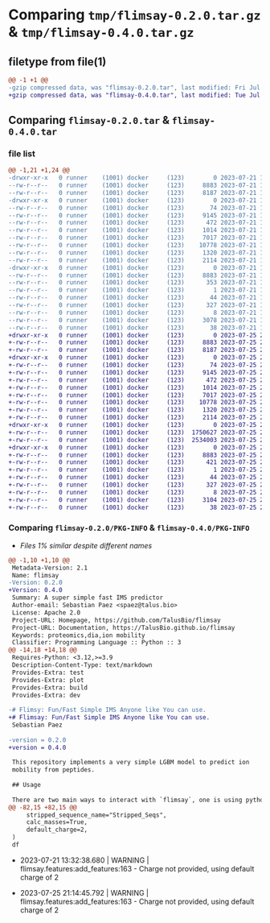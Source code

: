 # Comparing `tmp/flimsay-0.2.0.tar.gz` & `tmp/flimsay-0.4.0.tar.gz`

## filetype from file(1)

```diff
@@ -1 +1 @@
-gzip compressed data, was "flimsay-0.2.0.tar", last modified: Fri Jul 21 13:36:28 2023, max compression
+gzip compressed data, was "flimsay-0.4.0.tar", last modified: Tue Jul 25 21:18:15 2023, max compression
```

## Comparing `flimsay-0.2.0.tar` & `flimsay-0.4.0.tar`

### file list

```diff
@@ -1,21 +1,24 @@
-drwxr-xr-x   0 runner    (1001) docker     (123)        0 2023-07-21 13:36:28.176071 flimsay-0.2.0/
--rw-r--r--   0 runner    (1001) docker     (123)     8883 2023-07-21 13:36:28.176071 flimsay-0.2.0/PKG-INFO
--rw-r--r--   0 runner    (1001) docker     (123)     8187 2023-07-21 13:36:19.000000 flimsay-0.2.0/README.md
-drwxr-xr-x   0 runner    (1001) docker     (123)        0 2023-07-21 13:36:28.172071 flimsay-0.2.0/flimsay/
--rw-r--r--   0 runner    (1001) docker     (123)       74 2023-07-21 13:31:28.000000 flimsay-0.2.0/flimsay/__init__.py
--rw-r--r--   0 runner    (1001) docker     (123)     9145 2023-07-21 13:31:28.000000 flimsay-0.2.0/flimsay/blib.py
--rw-r--r--   0 runner    (1001) docker     (123)      472 2023-07-21 13:31:28.000000 flimsay-0.2.0/flimsay/cli.py
--rw-r--r--   0 runner    (1001) docker     (123)     1014 2023-07-21 13:31:28.000000 flimsay-0.2.0/flimsay/constants.py
--rw-r--r--   0 runner    (1001) docker     (123)     7017 2023-07-21 13:31:28.000000 flimsay-0.2.0/flimsay/data.py
--rw-r--r--   0 runner    (1001) docker     (123)    10778 2023-07-21 13:31:28.000000 flimsay-0.2.0/flimsay/features.py
--rw-r--r--   0 runner    (1001) docker     (123)     1320 2023-07-21 13:31:28.000000 flimsay-0.2.0/flimsay/mass.py
--rw-r--r--   0 runner    (1001) docker     (123)     2114 2023-07-21 13:31:28.000000 flimsay-0.2.0/flimsay/model.py
-drwxr-xr-x   0 runner    (1001) docker     (123)        0 2023-07-21 13:36:28.176071 flimsay-0.2.0/flimsay.egg-info/
--rw-r--r--   0 runner    (1001) docker     (123)     8883 2023-07-21 13:36:28.000000 flimsay-0.2.0/flimsay.egg-info/PKG-INFO
--rw-r--r--   0 runner    (1001) docker     (123)      353 2023-07-21 13:36:28.000000 flimsay-0.2.0/flimsay.egg-info/SOURCES.txt
--rw-r--r--   0 runner    (1001) docker     (123)        1 2023-07-21 13:36:28.000000 flimsay-0.2.0/flimsay.egg-info/dependency_links.txt
--rw-r--r--   0 runner    (1001) docker     (123)       44 2023-07-21 13:36:28.000000 flimsay-0.2.0/flimsay.egg-info/entry_points.txt
--rw-r--r--   0 runner    (1001) docker     (123)      327 2023-07-21 13:36:28.000000 flimsay-0.2.0/flimsay.egg-info/requires.txt
--rw-r--r--   0 runner    (1001) docker     (123)        8 2023-07-21 13:36:28.000000 flimsay-0.2.0/flimsay.egg-info/top_level.txt
--rw-r--r--   0 runner    (1001) docker     (123)     3078 2023-07-21 13:31:28.000000 flimsay-0.2.0/pyproject.toml
--rw-r--r--   0 runner    (1001) docker     (123)       38 2023-07-21 13:36:28.176071 flimsay-0.2.0/setup.cfg
+drwxr-xr-x   0 runner    (1001) docker     (123)        0 2023-07-25 21:18:15.179916 flimsay-0.4.0/
+-rw-r--r--   0 runner    (1001) docker     (123)     8883 2023-07-25 21:18:15.179916 flimsay-0.4.0/PKG-INFO
+-rw-r--r--   0 runner    (1001) docker     (123)     8187 2023-07-25 21:18:08.000000 flimsay-0.4.0/README.md
+drwxr-xr-x   0 runner    (1001) docker     (123)        0 2023-07-25 21:18:15.175917 flimsay-0.4.0/flimsay/
+-rw-r--r--   0 runner    (1001) docker     (123)       74 2023-07-25 21:13:56.000000 flimsay-0.4.0/flimsay/__init__.py
+-rw-r--r--   0 runner    (1001) docker     (123)     9145 2023-07-25 21:13:56.000000 flimsay-0.4.0/flimsay/blib.py
+-rw-r--r--   0 runner    (1001) docker     (123)      472 2023-07-25 21:13:56.000000 flimsay-0.4.0/flimsay/cli.py
+-rw-r--r--   0 runner    (1001) docker     (123)     1014 2023-07-25 21:13:56.000000 flimsay-0.4.0/flimsay/constants.py
+-rw-r--r--   0 runner    (1001) docker     (123)     7017 2023-07-25 21:13:56.000000 flimsay-0.4.0/flimsay/data.py
+-rw-r--r--   0 runner    (1001) docker     (123)    10778 2023-07-25 21:13:56.000000 flimsay-0.4.0/flimsay/features.py
+-rw-r--r--   0 runner    (1001) docker     (123)     1320 2023-07-25 21:13:56.000000 flimsay-0.4.0/flimsay/mass.py
+-rw-r--r--   0 runner    (1001) docker     (123)     2114 2023-07-25 21:13:56.000000 flimsay-0.4.0/flimsay/model.py
+drwxr-xr-x   0 runner    (1001) docker     (123)        0 2023-07-25 21:18:15.179916 flimsay-0.4.0/flimsay/weights/
+-rw-r--r--   0 runner    (1001) docker     (123)  1750627 2023-07-25 21:13:56.000000 flimsay-0.4.0/flimsay/weights/ccs_model.txt
+-rw-r--r--   0 runner    (1001) docker     (123)  2534003 2023-07-25 21:13:56.000000 flimsay-0.4.0/flimsay/weights/one_over_k0_model.txt
+drwxr-xr-x   0 runner    (1001) docker     (123)        0 2023-07-25 21:18:15.175917 flimsay-0.4.0/flimsay.egg-info/
+-rw-r--r--   0 runner    (1001) docker     (123)     8883 2023-07-25 21:18:15.000000 flimsay-0.4.0/flimsay.egg-info/PKG-INFO
+-rw-r--r--   0 runner    (1001) docker     (123)      421 2023-07-25 21:18:15.000000 flimsay-0.4.0/flimsay.egg-info/SOURCES.txt
+-rw-r--r--   0 runner    (1001) docker     (123)        1 2023-07-25 21:18:15.000000 flimsay-0.4.0/flimsay.egg-info/dependency_links.txt
+-rw-r--r--   0 runner    (1001) docker     (123)       44 2023-07-25 21:18:15.000000 flimsay-0.4.0/flimsay.egg-info/entry_points.txt
+-rw-r--r--   0 runner    (1001) docker     (123)      327 2023-07-25 21:18:15.000000 flimsay-0.4.0/flimsay.egg-info/requires.txt
+-rw-r--r--   0 runner    (1001) docker     (123)        8 2023-07-25 21:18:15.000000 flimsay-0.4.0/flimsay.egg-info/top_level.txt
+-rw-r--r--   0 runner    (1001) docker     (123)     3104 2023-07-25 21:13:56.000000 flimsay-0.4.0/pyproject.toml
+-rw-r--r--   0 runner    (1001) docker     (123)       38 2023-07-25 21:18:15.179916 flimsay-0.4.0/setup.cfg
```

### Comparing `flimsay-0.2.0/PKG-INFO` & `flimsay-0.4.0/PKG-INFO`

 * *Files 1% similar despite different names*

```diff
@@ -1,10 +1,10 @@
 Metadata-Version: 2.1
 Name: flimsay
-Version: 0.2.0
+Version: 0.4.0
 Summary: A super simple fast IMS predictor
 Author-email: Sebastian Paez <spaez@talus.bio>
 License: Apache 2.0
 Project-URL: Homepage, https://github.com/TalusBio/flimsay
 Project-URL: Documentation, https://TalusBio.github.io/flimsay
 Keywords: proteomics,dia,ion mobility
 Classifier: Programming Language :: Python :: 3
@@ -14,18 +14,18 @@
 Requires-Python: <3.12,>=3.9
 Description-Content-Type: text/markdown
 Provides-Extra: test
 Provides-Extra: plot
 Provides-Extra: build
 Provides-Extra: dev
 
-# Flimsy: Fun/Fast Simple IMS Anyone like You can use.
+# Flimsay: Fun/Fast Simple IMS Anyone like You can use.
 Sebastian Paez
 
-version = 0.2.0
+version = 0.4.0
 
 This repository implements a very simple LGBM model to predict ion
 mobility from peptides.
 
 ## Usage
 
 There are two main ways to interact with `flimsay`, one is using python
@@ -82,15 +82,15 @@
     stripped_sequence_name="Stripped_Seqs",
     calc_masses=True,
     default_charge=2,
 )
 df
 ```
 
-    2023-07-21 13:32:38.680 | WARNING  | flimsay.features:add_features:163 - Charge not provided, using default charge of 2
+    2023-07-25 21:14:45.792 | WARNING  | flimsay.features:add_features:163 - Charge not provided, using default charge of 2
 
 <div>
 <style scoped>
     .dataframe tbody tr th:only-of-type {
         vertical-align: middle;
     }
 &#10;    .dataframe tbody tr th {
@@ -132,15 +132,15 @@
 from flimsay.model import FlimsayModel
 
 model_instance = FlimsayModel()
 
 %timeit model_instance.predict_peptide("MYPEPTIDEK", charge=3)
 ```
 
-    263 µs ± 11.5 µs per loop (mean ± std. dev. of 7 runs, 1,000 loops each)
+    174 µs ± 942 ns per loop (mean ± std. dev. of 7 runs, 10,000 loops each)
 
 In my laptop that takes 133 microseconds per peptide, or roughly 7,500
 peptides per second.
 
 #### Batch Prediction
 
 ``` python
@@ -167,15 +167,15 @@
 df = add_features(df, stripped_sequence_name="Stripped_Seqs")
 
 
 # Now we get to run the prediction!
 %timeit model_instance.predict(df)
 ```
 
-    23.8 s ± 72.1 ms per loop (mean ± std. dev. of 7 runs, 1 loop each)
+    20.6 s ± 76.1 ms per loop (mean ± std. dev. of 7 runs, 1 loop each)
 
 In my system every million peptides is predicted in 8.86 seconds, that is  
 113,000 per second.
 
 ## Motivation
 
 There is a fair amount of data on CCS and ion mobility of peptides but
```

### Comparing `flimsay-0.2.0/README.md` & `flimsay-0.4.0/README.md`

 * *Files 0% similar despite different names*

```diff
@@ -1,11 +1,11 @@
-# Flimsy: Fun/Fast Simple IMS Anyone like You can use.
+# Flimsay: Fun/Fast Simple IMS Anyone like You can use.
 Sebastian Paez
 
-version = 0.2.0
+version = 0.4.0
 
 This repository implements a very simple LGBM model to predict ion
 mobility from peptides.
 
 ## Usage
 
 There are two main ways to interact with `flimsay`, one is using python
@@ -62,15 +62,15 @@
     stripped_sequence_name="Stripped_Seqs",
     calc_masses=True,
     default_charge=2,
 )
 df
 ```
 
-    2023-07-21 13:32:38.680 | WARNING  | flimsay.features:add_features:163 - Charge not provided, using default charge of 2
+    2023-07-25 21:14:45.792 | WARNING  | flimsay.features:add_features:163 - Charge not provided, using default charge of 2
 
 <div>
 <style scoped>
     .dataframe tbody tr th:only-of-type {
         vertical-align: middle;
     }
 &#10;    .dataframe tbody tr th {
@@ -112,15 +112,15 @@
 from flimsay.model import FlimsayModel
 
 model_instance = FlimsayModel()
 
 %timeit model_instance.predict_peptide("MYPEPTIDEK", charge=3)
 ```
 
-    263 µs ± 11.5 µs per loop (mean ± std. dev. of 7 runs, 1,000 loops each)
+    174 µs ± 942 ns per loop (mean ± std. dev. of 7 runs, 10,000 loops each)
 
 In my laptop that takes 133 microseconds per peptide, or roughly 7,500
 peptides per second.
 
 #### Batch Prediction
 
 ``` python
@@ -147,15 +147,15 @@
 df = add_features(df, stripped_sequence_name="Stripped_Seqs")
 
 
 # Now we get to run the prediction!
 %timeit model_instance.predict(df)
 ```
 
-    23.8 s ± 72.1 ms per loop (mean ± std. dev. of 7 runs, 1 loop each)
+    20.6 s ± 76.1 ms per loop (mean ± std. dev. of 7 runs, 1 loop each)
 
 In my system every million peptides is predicted in 8.86 seconds, that is  
 113,000 per second.
 
 ## Motivation
 
 There is a fair amount of data on CCS and ion mobility of peptides but
```

### Comparing `flimsay-0.2.0/flimsay/blib.py` & `flimsay-0.4.0/flimsay/blib.py`

 * *Files identical despite different names*

### Comparing `flimsay-0.2.0/flimsay/constants.py` & `flimsay-0.4.0/flimsay/constants.py`

 * *Files identical despite different names*

### Comparing `flimsay-0.2.0/flimsay/data.py` & `flimsay-0.4.0/flimsay/data.py`

 * *Files identical despite different names*

### Comparing `flimsay-0.2.0/flimsay/features.py` & `flimsay-0.4.0/flimsay/features.py`

 * *Files identical despite different names*

### Comparing `flimsay-0.2.0/flimsay/mass.py` & `flimsay-0.4.0/flimsay/mass.py`

 * *Files identical despite different names*

### Comparing `flimsay-0.2.0/flimsay/model.py` & `flimsay-0.4.0/flimsay/model.py`

 * *Files identical despite different names*

### Comparing `flimsay-0.2.0/flimsay.egg-info/PKG-INFO` & `flimsay-0.4.0/flimsay.egg-info/PKG-INFO`

 * *Files 1% similar despite different names*

```diff
@@ -1,10 +1,10 @@
 Metadata-Version: 2.1
 Name: flimsay
-Version: 0.2.0
+Version: 0.4.0
 Summary: A super simple fast IMS predictor
 Author-email: Sebastian Paez <spaez@talus.bio>
 License: Apache 2.0
 Project-URL: Homepage, https://github.com/TalusBio/flimsay
 Project-URL: Documentation, https://TalusBio.github.io/flimsay
 Keywords: proteomics,dia,ion mobility
 Classifier: Programming Language :: Python :: 3
@@ -14,18 +14,18 @@
 Requires-Python: <3.12,>=3.9
 Description-Content-Type: text/markdown
 Provides-Extra: test
 Provides-Extra: plot
 Provides-Extra: build
 Provides-Extra: dev
 
-# Flimsy: Fun/Fast Simple IMS Anyone like You can use.
+# Flimsay: Fun/Fast Simple IMS Anyone like You can use.
 Sebastian Paez
 
-version = 0.2.0
+version = 0.4.0
 
 This repository implements a very simple LGBM model to predict ion
 mobility from peptides.
 
 ## Usage
 
 There are two main ways to interact with `flimsay`, one is using python
@@ -82,15 +82,15 @@
     stripped_sequence_name="Stripped_Seqs",
     calc_masses=True,
     default_charge=2,
 )
 df
 ```
 
-    2023-07-21 13:32:38.680 | WARNING  | flimsay.features:add_features:163 - Charge not provided, using default charge of 2
+    2023-07-25 21:14:45.792 | WARNING  | flimsay.features:add_features:163 - Charge not provided, using default charge of 2
 
 <div>
 <style scoped>
     .dataframe tbody tr th:only-of-type {
         vertical-align: middle;
     }
 &#10;    .dataframe tbody tr th {
@@ -132,15 +132,15 @@
 from flimsay.model import FlimsayModel
 
 model_instance = FlimsayModel()
 
 %timeit model_instance.predict_peptide("MYPEPTIDEK", charge=3)
 ```
 
-    263 µs ± 11.5 µs per loop (mean ± std. dev. of 7 runs, 1,000 loops each)
+    174 µs ± 942 ns per loop (mean ± std. dev. of 7 runs, 10,000 loops each)
 
 In my laptop that takes 133 microseconds per peptide, or roughly 7,500
 peptides per second.
 
 #### Batch Prediction
 
 ``` python
@@ -167,15 +167,15 @@
 df = add_features(df, stripped_sequence_name="Stripped_Seqs")
 
 
 # Now we get to run the prediction!
 %timeit model_instance.predict(df)
 ```
 
-    23.8 s ± 72.1 ms per loop (mean ± std. dev. of 7 runs, 1 loop each)
+    20.6 s ± 76.1 ms per loop (mean ± std. dev. of 7 runs, 1 loop each)
 
 In my system every million peptides is predicted in 8.86 seconds, that is  
 113,000 per second.
 
 ## Motivation
 
 There is a fair amount of data on CCS and ion mobility of peptides but
```

### Comparing `flimsay-0.2.0/pyproject.toml` & `flimsay-0.4.0/pyproject.toml`

 * *Files 4% similar despite different names*

```diff
@@ -1,14 +1,14 @@
 [build-system]
 requires = ["setuptools", "wheel"]
 build-backend = "setuptools.build_meta"
 
 [project]
 name = "flimsay"
-version = "0.2.0"
+version = "0.4.0"
 authors = [
     {name = "Sebastian Paez", email = "spaez@talus.bio"},
 ]
 description = "A super simple fast IMS predictor"
 requires-python = ">=3.9,<3.12"
 keywords = ["proteomics", "dia", "ion mobility"]
 license = {text = "Apache 2.0"}
@@ -61,19 +61,20 @@
     "black >= 23.1.0",
     "isort >=  5.12.0",
     "pylance >= 0.3.9",
     "jupyter >= 1.0.0",
     "pip-tools >= 7.0.0"
 ]
 
-[tool.setuptools.packages.find]
-include = ["flimsay"]
+[tool.setuptools.package-dir]
+flimsay = "flimsay"
 
 [tool.setuptools.package-data]
 flimsay = ["*.txt"]
+"flimsay.weights" = ["*.txt"]
 
 
 [tool.pytest.ini_options]
 minversion = "6.0"
 addopts = "--doctest-modules -v --cov=flimsay"
 doctest_optionflags = "NORMALIZE_WHITESPACE"
 testpaths = [
@@ -111,15 +112,15 @@
 target-version = ['py39', 'py310', 'py311']
 preview = true
 
 [tool.isort]
 profile = "black"
 
 [tool.bumpver]
-current_version = "0.2.0"
+current_version = "0.4.0"
 version_pattern = "MAJOR.MINOR.PATCH"
 commit_message = "bump version {old_version} -> {new_version}"
 commit = true
 tag = true
 push = true
 
 [tool.bumpver.file_patterns]
```

